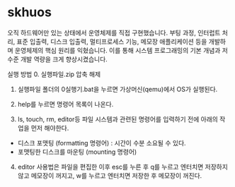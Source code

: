 # skhuos
오직 하드웨어만 있는 상태에서 운영체제를 직접 구현했습니다. 부팅 과정, 인터럽트 처리, 표준 입출력, 디스크 입출력, 멀티프로세스 기능, 메모장 애플리케이션 등을 개발하며 운영체제의 핵심 원리를 익혔습니다. 이를 통해 시스템 프로그래밍의 기본 개념과 저수준 개발 역량을 크게 향상시켰습니다.

실행 방법
0. 실행파일.zip 압축 해제

1. 실행파일 폴더의 0실행기.bat을 누르면 가상머신(qemu)에서 OS가 실행된다.

2. help를 누르면 명령어 목록이 나온다.

3. ls, touch, rm, editor등 파일 시스템과 관련된 명령어를 입력하기 전에 아래의 작업을 먼저 해야한다.
- 디스크 포맷팅 (formatting 명령어) : 시간이 수분 소요될 수 있다.
- 포맷팅한 디스크를 마운팅 (mounting 명령어)

4. editor 사용법은 파일을 편집한 이후
esc를 누른 후 q를 누르고 엔터치면 저장하지 않고 메모장이 꺼지고, w를 누르고 엔터치면 저장한 후 메모장이 꺼진다.

